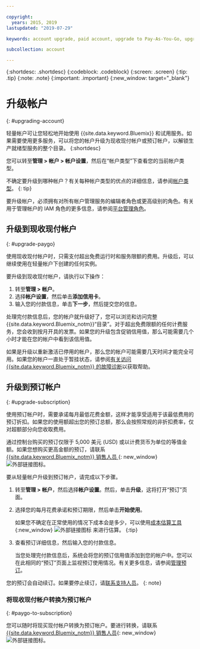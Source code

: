 ```yaml
---

copyright:
  years: 2015, 2019
lastupdated: "2019-07-29"

keywords: account upgrade, paid account, upgrade to Pay-As-You-Go, upgrade to Subscription, upgrade my account

subcollection: account

---
```


{:shortdesc: .shortdesc}
{:codeblock: .codeblock}
{:screen: .screen}
{:tip: .tip}
{:note: .note}
{:important: .important}
{:new_window: target="_blank"}

# 升级帐户
{: #upgrading-account}

轻量帐户可让您轻松地开始使用 {{site.data.keyword.Bluemix}} 和试用服务。如果需要使用更多服务，可以将您的帐户升级为现收现付帐户或预订帐户，以解锁生产就绪型服务的整个目录。
{:shortdesc}

您可以转至**管理 > 帐户 > 帐户设置**，然后在“帐户类型”下查看您的当前帐户类型。

不确定要升级到哪种帐户？有关每种帐户类型的优点的详细信息，请参阅[帐户类型](/docs/account?topic=account-accounts)。
{: tip}

要升级帐户，必须拥有对所有帐户管理服务的编辑者角色或更高级别的角色。有关用于管理帐户的 IAM 角色的更多信息，请参阅[平台管理角色](/docs/iam?topic=iam-userroles#platformroles)。

## 升级到现收现付帐户
{: #upgrade-paygo}

使用现收现付帐户时，只需支付超出免费运行时和服务限额的费用。升级后，可以继续使用在轻量帐户下创建的任何实例。

要升级到现收现付帐户，请执行以下操作：
1. 转至**管理 > 帐户**。
1. 选择**帐户设置**，然后单击**添加信用卡**。
1. 输入您的付款信息，单击**下一步**，然后提交您的信息。

处理完付款信息后，您的帐户就升级好了，您可以浏览和访问完整 {{site.data.keyword.Bluemix_notm}}“目录”。对于超出免费限额的任何计费服务，您会收到按月开具的发票。如果您的升级包含促销信用值，那么可能需要几个小时才能在您的帐户中看到该信用值。

如果是升级以重新激活已停用的帐户，那么您的帐户可能需要几天时间才能完全可用。如果您的帐户一直处于暂挂状态，请参阅[有关访问 {{site.data.keyword.Bluemix_notm}} 的故障诊断](/docs/account?topic=account-accessing)以获取帮助。

## 升级到预订帐户
{: #upgrade-subscription}

使用预订帐户时，需要承诺每月最低花费金额，这样才能享受适用于该最低费用的预订折扣。如果您的使用额超出您的预订总额，那么会按照常规的非折扣费率，仅对超额部分向您收取费用。

通过控制台购买的预订仅限于 5,000 美元 (USD) 或以计费货币为单位的等值金额。如果您想购买更高金额的预订，请联系 [{{site.data.keyword.Bluemix_notm}} 销售人员 ](https://www.ibm.com/cloud-computing/bluemix/contact-us){: new_window} ![外部链接图标](../icons/launch-glyph.svg)。

要从轻量帐户升级到预订帐户，请完成以下步骤。
1. 转至**管理 > 帐户**，然后选择**帐户设置**。然后，单击**升级**，这将打开“预订”页面。
1. 选择您的每月花费承诺和预订期限，然后单击**开始使用**。

   如果您不确定在正常使用的情况下成本会是多少，可以使用[成本估算工具](https://{DomainName}/estimator/review){:new_window} ![外部链接图标](../icons/launch-glyph.svg "外部链接图标") 来进行估算。
   {:tip}
1. 查看预订详细信息，然后输入您的付款信息。

   当您处理完付款信息后，系统会将您的预订信用值添加到您的帐户中。您可以在此相同的“预订”页面上监视预订使用情况。有关更多信息，请参阅[管理预订](/docs/billing-usage?topic=billing-usage-subscriptions)。

您的预订会自动续订。如果要停止续订，请[联系支持人员](https://{DomainName}/unifiedsupport/supportcenter)。
{: note}

### 将现收现付帐户转换为预订帐户
{: #paygo-to-subscription}

您可以随时将现买现付帐户转换为预订帐户。要进行转换，请联系 [{{site.data.keyword.Bluemix_notm}} 销售人员](https://www.ibm.com/cloud-computing/bluemix/contact-us){: new_window} ![外部链接图标](../icons/launch-glyph.svg)。
